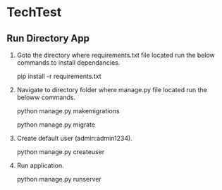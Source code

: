 # TechTest

## Run Directory App
1. Goto the directory where requirements.txt file located run the below commands to install dependancies.

    pip install -r requirements.txt

2. Navigate to directory folder where manage.py file located run the beloww commands.

    python manage.py makemigrations

    python manage.py migrate

3. Create default user (admin:admin1234).

    python manage.py createuser

4. Run application.

    python manage.py runserver
